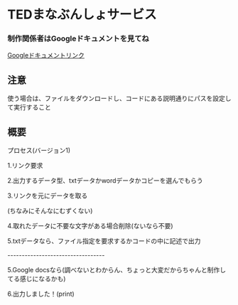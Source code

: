 <h1>TEDまなぶんしょサービス</h1> 
<h3>制作関係者はGoogleドキュメントを見てね</h3>
<a href="https://docs.google.com/document/d/1RYEUh9IXt3JfmPwHnwNlk2qALqEkaAFnNpdqdd57hcA/edit?tab=t.0">Googleドキュメントリンク</a>

<h2>注意</h2>
<p>使う場合は、ファイルをダウンロードし、コードにある説明通りにパスを設定して実行すること</p>

<h2>概要</h2>
<p>プロセス(バージョン1)</p>
<p>1.リンク要求</p>
<p>2.出力するデータ型、txtデータかwordデータかコピーを選んでもらう</p>
<p>3.リンクを元にデータを取る</p>
<p>(ちなみにそんなにむずくない)</p>
<p>4.取れたデータに不要な文字がある場合削除(ないなら不要)</p>
<p>5.txtデータなら、ファイル指定を要求するかコードの中に記述で出力</p>
<p>----------------------------------</p>
<p>5.Google docsなら(調べないとわからん、ちょっと大変だからちゃんと制作してる感じになるかも)</p>
<p>6.出力しました！(print)</p>

